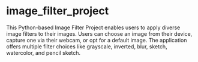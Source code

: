 # image_filter_project
This Python-based Image Filter Project enables users to apply diverse image filters to their images. Users can choose an image from their device, capture one via their webcam, or opt for a default image. The application offers multiple filter choices like grayscale, inverted, blur, sketch, watercolor, and pencil sketch.
